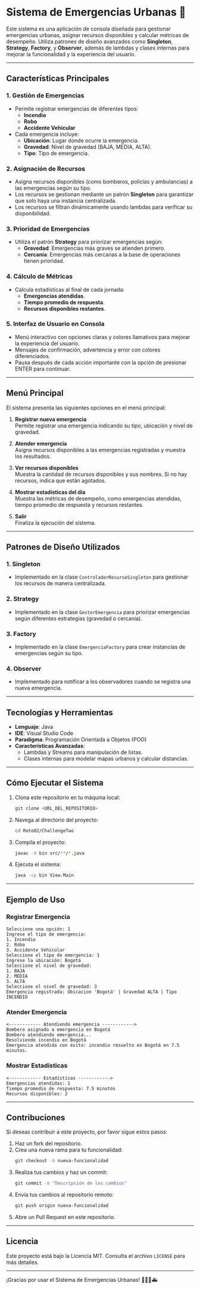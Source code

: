 # Sistema de Emergencias Urbanas 🚨

Este sistema es una aplicación de consola diseñada para gestionar emergencias urbanas, asignar recursos disponibles y calcular métricas de desempeño. Utiliza patrones de diseño avanzados como **Singleton**, **Strategy**, **Factory**, y **Observer**, además de lambdas y clases internas para mejorar la funcionalidad y la experiencia del usuario.

---

## **Características Principales**

### 1. **Gestión de Emergencias**
- Permite registrar emergencias de diferentes tipos:
  - **Incendio**
  - **Robo**
  - **Accidente Vehicular**
- Cada emergencia incluye:
  - **Ubicación**: Lugar donde ocurre la emergencia.
  - **Gravedad**: Nivel de gravedad (BAJA, MEDIA, ALTA).
  - **Tipo**: Tipo de emergencia.

### 2. **Asignación de Recursos**
- Asigna recursos disponibles (como bomberos, policías y ambulancias) a las emergencias según su tipo.
- Los recursos se gestionan mediante un patrón **Singleton** para garantizar que solo haya una instancia centralizada.
- Los recursos se filtran dinámicamente usando lambdas para verificar su disponibilidad.

### 3. **Prioridad de Emergencias**
- Utiliza el patrón **Strategy** para priorizar emergencias según:
  - **Gravedad**: Emergencias más graves se atienden primero.
  - **Cercanía**: Emergencias más cercanas a la base de operaciones tienen prioridad.

### 4. **Cálculo de Métricas**
- Calcula estadísticas al final de cada jornada:
  - **Emergencias atendidas**.
  - **Tiempo promedio de respuesta**.
  - **Recursos disponibles restantes**.

### 5. **Interfaz de Usuario en Consola**
- Menú interactivo con opciones claras y colores llamativos para mejorar la experiencia del usuario.
- Mensajes de confirmación, advertencia y error con colores diferenciados.
- Pausa después de cada acción importante con la opción de presionar ENTER para continuar.

---

## **Menú Principal**

El sistema presenta las siguientes opciones en el menú principal:

1. **Registrar nueva emergencia**  
   Permite registrar una emergencia indicando su tipo, ubicación y nivel de gravedad.

2. **Atender emergencia**  
   Asigna recursos disponibles a las emergencias registradas y muestra los resultados.

3. **Ver recursos disponibles**  
   Muestra la cantidad de recursos disponibles y sus nombres. Si no hay recursos, indica que están agotados.

4. **Mostrar estadísticas del día**  
   Muestra las métricas de desempeño, como emergencias atendidas, tiempo promedio de respuesta y recursos restantes.

5. **Salir**  
   Finaliza la ejecución del sistema.

---

## **Patrones de Diseño Utilizados**

### 1. **Singleton**
- Implementado en la clase `ControladorRecursoSingleton` para gestionar los recursos de manera centralizada.

### 2. **Strategy**
- Implementado en la clase `GestorEmergencia` para priorizar emergencias según diferentes estrategias (gravedad o cercanía).

### 3. **Factory**
- Implementado en la clase `EmergenciaFactory` para crear instancias de emergencias según su tipo.

### 4. **Observer**
- Implementado para notificar a los observadores cuando se registra una nueva emergencia.

---

## **Tecnologías y Herramientas**

- **Lenguaje**: Java
- **IDE**: Visual Studio Code
- **Paradigma**: Programación Orientada a Objetos (POO)
- **Características Avanzadas**:
  - Lambdas y Streams para manipulación de listas.
  - Clases internas para modelar mapas urbanos y calcular distancias.

---

## **Cómo Ejecutar el Sistema**

1. Clona este repositorio en tu máquina local:
   ```bash
   git clone <URL_DEL_REPOSITORIO>
   ```

2. Navega al directorio del proyecto:
   ```bash
   cd Reto02/ChallengeTwo
   ```

3. Compila el proyecto:
   ```bash
   javac -d bin src/**/*.java
   ```

4. Ejecuta el sistema:
   ```bash
   java -cp bin View.Main
   ```

---

## **Ejemplo de Uso**

### **Registrar Emergencia**
```plaintext
Seleccione una opción: 1
Ingrese el tipo de emergencia:
1. Incendio
2. Robo
3. Accidente Vehicular
Seleccione el tipo de emergencia: 1
Ingrese la ubicación: Bogotá
Seleccione el nivel de gravedad:
1. BAJA
2. MEDIA
3. ALTA
Seleccione el nivel de gravedad: 3
Emergencia registrada: Ubicacion 'Bogotá' | Gravedad ALTA | Tipo INCENDIO
```

### **Atender Emergencia**
```plaintext
<------------ Atendiendo emergencia ------------>
Bombero asignado a emergencia en Bogotá
Bombero atendiendo emergencia...
Resolviendo incendio en Bogotá
Emergencia atendida con éxito: incendio resuelto en Bogotá en 7.5 minutos.
```

### **Mostrar Estadísticas**
```plaintext
<------------ Estadísticas ------------>
Emergencias atendidas: 1
Tiempo promedio de respuesta: 7.5 minutos
Recursos disponibles: 2
```

---

## **Contribuciones**

Si deseas contribuir a este proyecto, por favor sigue estos pasos:

1. Haz un fork del repositorio.
2. Crea una nueva rama para tu funcionalidad:
   ```bash
   git checkout -b nueva-funcionalidad
   ```
3. Realiza tus cambios y haz un commit:
   ```bash
   git commit -m "Descripción de los cambios"
   ```
4. Envía tus cambios al repositorio remoto:
   ```bash
   git push origin nueva-funcionalidad
   ```
5. Abre un Pull Request en este repositorio.

---

## **Licencia**

Este proyecto está bajo la Licencia MIT. Consulta el archivo `LICENSE` para más detalles.

---

¡Gracias por usar el Sistema de Emergencias Urbanas! 🚒👮‍♂️🚑